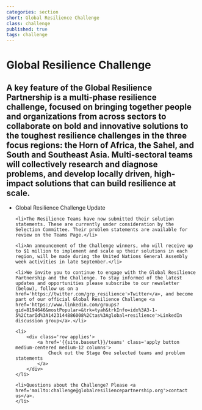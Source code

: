 ```yaml
---
categories: section
short: Global Resilience Challenge
class: challenge
published: true
tags: challenge
---
```


# Global Resilience Challenge

## A key feature of the Global Resilience Partnership is a multi-phase resilience challenge, focused on bringing together people and organizations from across sectors to collaborate on bold and innovative solutions to the toughest resilience challenges in the three focus regions: the Horn of Africa, the Sahel, and South and Southeast Asia. Multi-sectoral teams will collectively research and diagnose problems, and develop locally driven, high-impact solutions that can build resilience at scale.

<ul>
	<li>Global Resilience Challenge Update</li>
	
	<li>The Resilience Teams have now submitted their solution statements. These are currently under consideration by the Selection Committee. Their problem statements are available for review on the Teams Page.</li>
	
	<li>An announcement of the Challenge winners, who will receive up to $1 million to implement and scale up their solutions in each region, will be made during the United Nations General Assembly week activities in late September.</li>
	
	<li>We invite you to continue to engage with the Global Resilience Partnership and the Challenge. To stay informed of the latest updates and opportunities please subscribe to our newsletter (below), follow us on a href='https://twitter.com/grp_resilience'>Twitter</a>, and become part of our official Global Resilience Challenge <a href='https://www.linkedin.com/groups?gid=8194646&mostPopular=&trk=tyah&trkInfo=idx%3A3-1-5%2CtarId%3A1423144886008%2Ctas%3Aglobal+resilience'>LinkedIn discussion group</a>.</li>

	<li>
		<div class='row applies'>
			<a href='{{site.baseurl}}/teams' class='apply button medium-centered medium-12 columns'>
				Check out the Stage One selected teams and problem statements
			</a>
		</div>
	</li>

	<li>Questions about the Challenge? Please <a href='mailto:challenge@globalresiliencepartnership.org'>contact us</a>.
	</li>
</ul>
